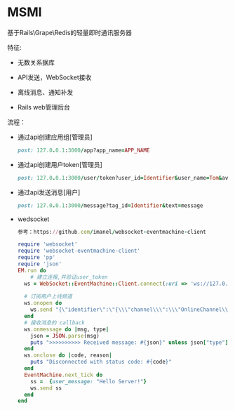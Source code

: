 # MSMI

基于Rails\Grape\Redis的轻量即时通讯服务器

特征:

* 无数关系据库

* API发送，WebSocket接收

* 离线消息、通知补发

* Rails web管理后台


流程：

* 通过api创建应用组[管理员]
	```ruby
	post: 127.0.0.1:3000/app?app_name=APP_NAME
	``` 

* 通过api创建用户token[管理员]
	```ruby
	post: 127.0.0.1:3000/user/token?user_id=Identifier&user_name=Tom&avatar_url=https:xxx.xxx.com/xx.jpg&app_id=APP_NAME
	```

* 通过api发送消息[用户]
	```ruby
	post: 127.0.0.1:3000/message?tag_id=Identifier&text=message
	```

* wedsocket
	```ruby
	参考：https://github.com/imanel/websocket-eventmachine-client
	
	require 'websocket'
	require 'websocket-eventmachine-client'
	require 'pp'
	require 'json'
	EM.run do
		# 建立连接,并验证user_token
	  ws = WebSocket::EventMachine::Client.connect(:uri => 'ws://127.0.0.1:3000/cable',headers: {msmi_token:  "user_token"})
	  
	  # 订阅用户上线频道
	  ws.onopen do
	    ws.send "{\"identifier\":\"{\\\"channel\\\":\\\"OnlineChannel\\\"}\",\"command\":\"subscribe\"}"
	  end
	  # 接收消息的 callback
	  ws.onmessage do |msg, type|
	    json = JSON.parse(msg)
	    puts ">>>>>>>>>> Received message: #{json}" unless json["type"].eql?('ping')
	  end
	  ws.onclose do |code, reason|
	    puts "Disconnected with status code: #{code}"
	  end
	  EventMachine.next_tick do
	  	ss =  {user_message: "Hello Server!"}
	    ws.send ss
	  end
	end
```


